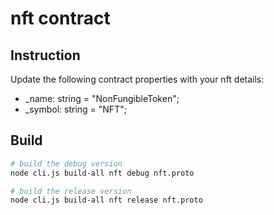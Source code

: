 # nft contract

## Instruction
Update the following contract properties with your nft details:
- _name: string = "NonFungibleToken";
- _symbol: string = "NFT";

## Build
```sh
# build the debug version
node cli.js build-all nft debug nft.proto 

# build the release version
node cli.js build-all nft release nft.proto 
```